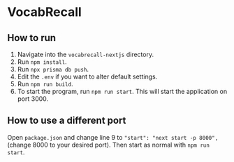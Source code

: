 # VocabRecall

## How to run

1. Navigate into the `vocabrecall-nextjs` directory.
2. Run `npm install`.
3. Run `npx prisma db push`.
4. Edit the `.env` if you want to alter default settings.
5. Run `npm run build`.
6. To start the program, run `npm run start`. This will start the application on port 3000.

## How to use a different port
Open `package.json` and change line 9 to `"start": "next start -p 8000",` (change 8000 to your desired port). Then start as normal with `npm run start`.
